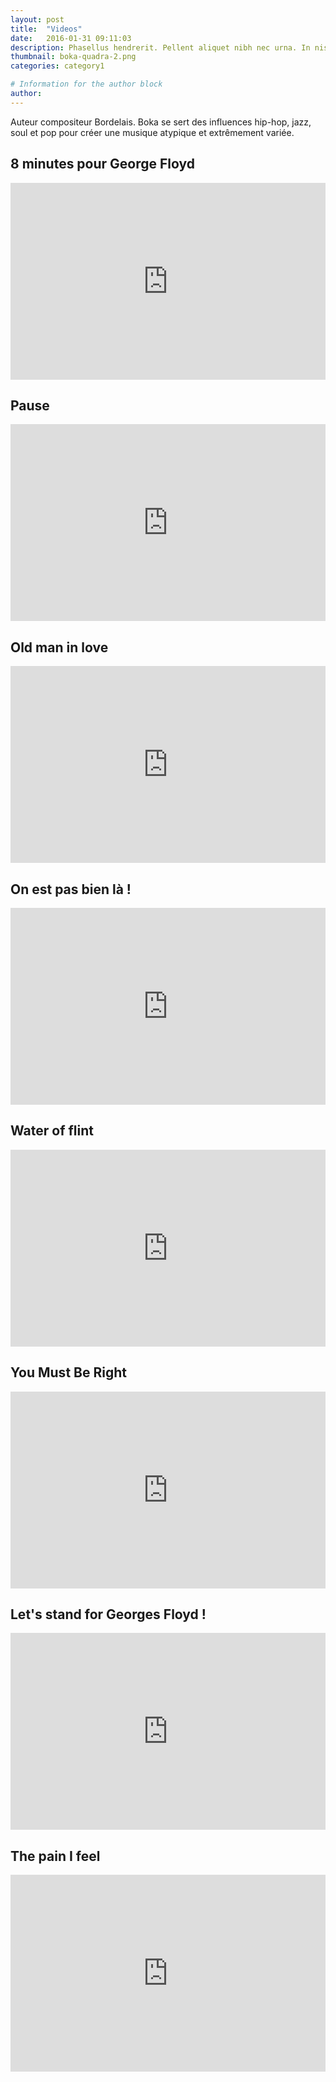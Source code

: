```yaml
---
layout: post
title:  "Videos"
date:   2016-01-31 09:11:03
description: Phasellus hendrerit. Pellent aliquet nibh nec urna. In nis aliquet vel, dapibus id,mattis.
thumbnail: boka-quadra-2.png
categories: category1

# Information for the author block
author:
---
```

Auteur compositeur Bordelais. Boka se sert des influences hip-hop, jazz, soul et pop pour créer une musique atypique et extrêmement variée.

<!-- <iframe src="https://open.spotify.com/follow/1/?uri=spotify:artist:4e437Rk39SMkkZfUSVI4DP&size=detail&theme=light&show-count=0" width="300" height="56" scrolling="no" frameborder="0" style="border:none; overflow:hidden;" allowtransparency="true"></iframe> -->

## 8 minutes pour George Floyd

<iframe width="100%" height="315" src="https://www.youtube.com/embed/aB9XyJrlP4A" frameborder="0" allow="accelerometer; autoplay; encrypted-media; gyroscope; picture-in-picture" allowfullscreen></iframe>

## Pause

<iframe width="100%" height="315" src="https://www.youtube.com/embed/RpqGk43sZng" frameborder="0" allow="accelerometer; autoplay; encrypted-media; gyroscope; picture-in-picture" allowfullscreen></iframe>

## Old man in love

<iframe width="100%" height="315" src="https://www.youtube.com/embed/rz7c8EkdV9s" frameborder="0" allow="accelerometer; autoplay; encrypted-media; gyroscope; picture-in-picture" allowfullscreen></iframe>

## On est pas bien là !

<iframe width="100%" height="315" src="https://www.youtube.com/embed/jt-3bXXeWfo" frameborder="0" allow="accelerometer; autoplay; encrypted-media; gyroscope; picture-in-picture" allowfullscreen></iframe>

## Water of flint

<iframe width="100%" height="315" src="https://www.youtube.com/embed/vA7b2nDFknY" frameborder="0" allow="accelerometer; autoplay; encrypted-media; gyroscope; picture-in-picture" allowfullscreen></iframe>

## You Must Be Right

<iframe width="100%" height="315" src="https://www.youtube.com/embed/7bwdAF_y3BI" frameborder="0" allow="accelerometer; autoplay; encrypted-media; gyroscope; picture-in-picture" allowfullscreen></iframe>

## Let's stand for Georges Floyd !

<iframe width="100%" height="315" src="https://www.youtube.com/embed/rMFc3rlKNUY" frameborder="0" allow="accelerometer; autoplay; encrypted-media; gyroscope; picture-in-picture" allowfullscreen></iframe>


## The pain I feel

<iframe width="100%" height="315" src="https://www.youtube.com/embed/qT5G6AreMIc" frameborder="0" allow="accelerometer; autoplay; encrypted-media; gyroscope; picture-in-picture" allowfullscreen></iframe>
